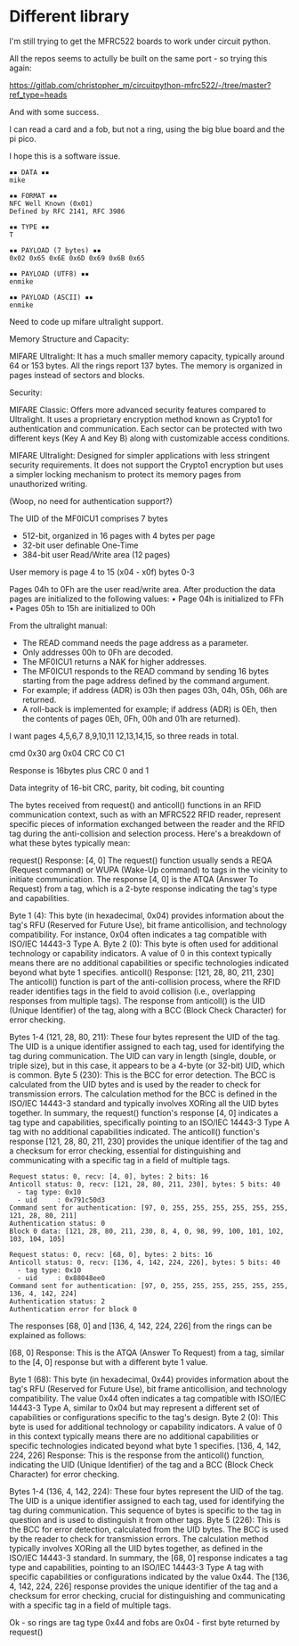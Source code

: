 # Different library

I'm still trying to get the MFRC522 boards to work under circuit python.

All the repos seems to actully be built on the same port - so trying this again:

https://gitlab.com/christopher_m/circuitpython-mfrc522/-/tree/master?ref_type=heads

And with some success.

I can read a card and a fob, but not a ring, using the big blue board and the pi pico.

I hope this is a software issue.

```
▪▪ DATA ▪▪
mike

▪▪ FORMAT ▪▪
NFC Well Known (0x01)
Defined by RFC 2141, RFC 3986

▪▪ TYPE ▪▪
T

▪▪ PAYLOAD (7 bytes) ▪▪
0x02 0x65 0x6E 0x6D 0x69 0x6B 0x65

▪▪ PAYLOAD (UTF8) ▪▪
enmike

▪▪ PAYLOAD (ASCII) ▪▪
enmike
```


Need to code up mifare ultralight support.


Memory Structure and Capacity:

MIFARE Ultralight: It has a much smaller memory capacity, typically around 64 or 153 bytes. 
All the rings report 137 bytes.
The memory is organized in pages instead of sectors and blocks.


Security:

MIFARE Classic: Offers more advanced security features compared to Ultralight. It uses a proprietary encryption method known as Crypto1 for authentication and communication. 
Each sector can be protected with two different keys (Key A and Key B) along with customizable access conditions.

MIFARE Ultralight: Designed for simpler applications with less stringent security requirements. 
It does not support the Crypto1 encryption but uses a simpler locking mechanism to protect its memory pages from unauthorized writing.

(Woop, no need for authentication support?)

The UID of the MF0ICU1 comprises 7 bytes


 

- 512-bit, organized in 16 pages with 4 bytes per page
- 32-bit user definable One-Time 
- 384-bit user Read/Write area (12 pages)

User memory is page 4 to 15 (x04 - x0f) bytes 0-3 

Pages 04h to 0Fh are the user read/write area.
After production the data pages are initialized to the following values:
• Page 04h is initialized to FFh
• Pages 05h to 15h are initialized to 00h


From the ultralight manual:

- The READ command needs the page address as a parameter.
- Only addresses 00h to 0Fh are decoded.
- The MF0ICU1 returns a NAK for higher addresses. 
- The MF0ICU1 responds to the READ command by sending 16 bytes starting from the page address defined by the command argument.
- For example; if address (ADR) is 03h then pages 03h, 04h, 05h, 06h are returned.
- A roll-back is implemented for example; if address (ADR) is 0Eh, then the contents of pages 0Eh, 0Fh, 00h and 01h are returned).

I want pages 4,5,6,7  8,9,10,11  12,13,14,15, so three reads in total.

cmd 0x30
arg 0x04
CRC C0 C1

Response is 16bytes plus CRC 0 and 1

Data integrity of 16-bit CRC, parity, bit coding, bit counting




The bytes received from request() and anticoll() functions in an RFID communication context, such as with an MFRC522 RFID reader, represent specific pieces of information exchanged between the reader and the RFID tag during the anti-collision and selection process. Here's a breakdown of what these bytes typically mean:

request() Response: [4, 0]
The request() function usually sends a REQA (Request command) or WUPA (Wake-Up command) to tags in the vicinity to initiate communication. 
The response [4, 0] is the ATQA (Answer To Request) from a tag, which is a 2-byte response indicating the tag's type and capabilities.

Byte 1 (4): This byte (in hexadecimal, 0x04) provides information about the tag's RFU (Reserved for Future Use), bit frame anticollision, and technology compatibility. For instance, 0x04 often indicates a tag compatible with ISO/IEC 14443-3 Type A.
Byte 2 (0): This byte is often used for additional technology or capability indicators. A value of 0 in this context typically means there are no additional capabilities or specific technologies indicated beyond what byte 1 specifies.
anticoll() Response: [121, 28, 80, 211, 230]
The anticoll() function is part of the anti-collision process, where the RFID reader identifies tags in the field to avoid collision (i.e., overlapping responses from multiple tags). The response from anticoll() is the UID (Unique Identifier) of the tag, along with a BCC (Block Check Character) for error checking.

Bytes 1-4 (121, 28, 80, 211): These four bytes represent the UID of the tag. The UID is a unique identifier assigned to each tag, used for identifying the tag during communication. The UID can vary in length (single, double, or triple size), but in this case, it appears to be a 4-byte (or 32-bit) UID, which is common.
Byte 5 (230): This is the BCC for error detection. The BCC is calculated from the UID bytes and is used by the reader to check for transmission errors. The calculation method for the BCC is defined in the ISO/IEC 14443-3 standard and typically involves XORing all the UID bytes together.
In summary, the request() function's response [4, 0] indicates a tag type and capabilities, specifically pointing to an ISO/IEC 14443-3 Type A tag with no additional capabilities indicated. The anticoll() function's response [121, 28, 80, 211, 230] provides the unique identifier of the tag and a checksum for error checking, essential for distinguishing and communicating with a specific tag in a field of multiple tags.

``` Fob:
Request status: 0, recv: [4, 0], bytes: 2 bits: 16
Anticoll status: 0, recv: [121, 28, 80, 211, 230], bytes: 5 bits: 40
  - tag type: 0x10
  - uid     : 0x791c50d3
Command sent for authentication: [97, 0, 255, 255, 255, 255, 255, 255, 121, 28, 80, 211]
Authentication status: 0
Block 0 data: [121, 28, 80, 211, 230, 8, 4, 0, 98, 99, 100, 101, 102, 103, 104, 105]

```


``` Ring:
Request status: 0, recv: [68, 0], bytes: 2 bits: 16
Anticoll status: 0, recv: [136, 4, 142, 224, 226], bytes: 5 bits: 40
  - tag type: 0x10
  - uid     : 0x88048ee0
Command sent for authentication: [97, 0, 255, 255, 255, 255, 255, 255, 136, 4, 142, 224]
Authentication status: 2
Authentication error for block 0
```

The responses [68, 0] and [136, 4, 142, 224, 226] from the rings can be explained as follows:

[68, 0] Response:
This is the ATQA (Answer To Request) from a tag, similar to the [4, 0] response but with a different byte 1 value.

Byte 1 (68): This byte (in hexadecimal, 0x44) provides information about the tag's RFU (Reserved for Future Use), bit frame anticollision, and technology compatibility. The value 0x44 often indicates a tag compatible with ISO/IEC 14443-3 Type A, similar to 0x04 but may represent a different set of capabilities or configurations specific to the tag's design.
Byte 2 (0): This byte is used for additional technology or capability indicators. A value of 0 in this context typically means there are no additional capabilities or specific technologies indicated beyond what byte 1 specifies.
[136, 4, 142, 224, 226] Response:
This is the response from the anticoll() function, indicating the UID (Unique Identifier) of the tag and a BCC (Block Check Character) for error checking.

Bytes 1-4 (136, 4, 142, 224): These four bytes represent the UID of the tag. The UID is a unique identifier assigned to each tag, used for identifying the tag during communication. This sequence of bytes is specific to the tag in question and is used to distinguish it from other tags.
Byte 5 (226): This is the BCC for error detection, calculated from the UID bytes. The BCC is used by the reader to check for transmission errors. The calculation method typically involves XORing all the UID bytes together, as defined in the ISO/IEC 14443-3 standard.
In summary, the [68, 0] response indicates a tag type and capabilities, pointing to an ISO/IEC 14443-3 Type A tag with specific capabilities or configurations indicated by the value 0x44. The [136, 4, 142, 224, 226] response provides the unique identifier of the tag and a checksum for error checking, crucial for distinguishing and communicating with a specific tag in a field of multiple tags.


Ok - so rings are tag type 0x44 and fobs are 0x04 - first byte returned by request()

